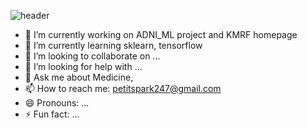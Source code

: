 ![header](https://capsule-render.vercel.app/api?type=waving&color=0:8DBCC7,100:C4E1E6&height=300&section=header&text=Alex%20J%20Choi&desc=Bridging%20Medicine%20And%20Tech&renderfontSize=90)



- 🔭 I’m currently working on ADNI_ML project and KMRF homepage
- 🌱 I’m currently learning sklearn, tensorflow
- 👯 I’m looking to collaborate on ...
- 🤔 I’m looking for help with ...
- 💬 Ask me about Medicine, 
- 📫 How to reach me: petitspark247@gmail.com
- 😄 Pronouns: ...
- ⚡ Fun fact: ...

